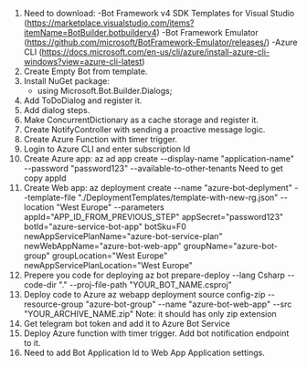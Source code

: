 1. Need to download:
    -Bot Framework v4 SDK Templates for Visual Studio (https://marketplace.visualstudio.com/items?itemName=BotBuilder.botbuilderv4)
    -Bot Framework Emulator (https://github.com/microsoft/BotFramework-Emulator/releases/)
    -Azure CLI (https://docs.microsoft.com/en-us/cli/azure/install-azure-cli-windows?view=azure-cli-latest)
2. Create Empty Bot from template.
3. Install NuGet package:
    - using Microsoft.Bot.Builder.Dialogs;
5. Add ToDoDialog and register it.
6. Add dialog steps.
7. Make ConcurrentDictionary as a cache storage and register it.
8. Create NotifyController with sending a proactive message logic.
9. Create Azure Function with timer trigger.
10. Login to Azure CLI and enter subscription Id
11. Create Azure app:
    az ad app create --display-name "application-name" --password "password123" --available-to-other-tenants
    Need to get copy appId
12. Create Web app:
    az deployment create --name "azure-bot-deplyment" --template-file "./DeploymentTemplates/template-with-new-rg.json" --location "West Europe" --parameters appId="APP_ID_FROM_PREVIOUS_STEP" appSecret="password123" botId="azure-service-bot-app" botSku=F0 newAppServicePlanName="azure-bot-service-plan" newWebAppName="azure-bot-web-app" groupName="azure-bot-group" groupLocation="West Europe" newAppServicePlanLocation="West Europe"
13. Prepere you code for deploying
    az bot prepare-deploy --lang Csharp --code-dir "." --proj-file-path "YOUR_BOT_NAME.csproj"
14. Deploy code to Azure
    az webapp deployment source config-zip --resource-group "azure-bot-group" --name "azure-bot-web-app" --src "YOUR_ARCHIVE_NAME.zip"
    Note: it should has only zip extension
15. Get telegram bot token and add it to Azure Bot Service
16. Deploy Azure function with timer trigger. Add bot notification endpoint to it.
17. Need to add Bot Application Id to Web App Application settings.